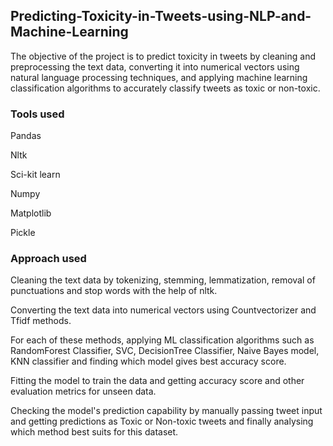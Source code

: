 ## Predicting-Toxicity-in-Tweets-using-NLP-and-Machine-Learning
The objective of the project is to predict toxicity in tweets by cleaning and preprocessing the text data, converting it into numerical vectors using natural language processing techniques, and applying machine learning classification algorithms to accurately classify tweets as toxic or non-toxic. 

### Tools used
Pandas

Nltk

Sci-kit learn

Numpy

Matplotlib

Pickle

### Approach used
Cleaning the text data by tokenizing, stemming, lemmatization, removal of punctuations and stop words with the help of nltk.

Converting the text data into numerical vectors using Countvectorizer and Tfidf methods.

For each of these methods, applying ML classification algorithms such as RandomForest Classifier, SVC, DecisionTree Classifier, Naive Bayes model, KNN classifier and finding which model gives best accuracy score. 

Fitting the model to train the data and getting accuracy score and other evaluation metrics for unseen data.

Checking the model's prediction capability by manually passing tweet input and getting predictions as Toxic or Non-toxic tweets and finally analysing which method best suits for this dataset.





